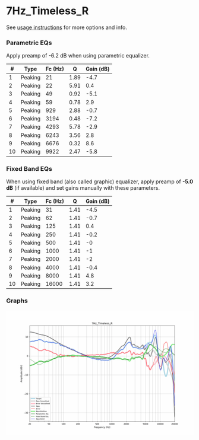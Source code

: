 # 7Hz_Timeless_R
See [usage instructions](https://github.com/jaakkopasanen/AutoEq#usage) for more options and info.

### Parametric EQs
Apply preamp of -6.2 dB when using parametric equalizer.

|   # | Type    |   Fc (Hz) |    Q |   Gain (dB) |
|-----|---------|-----------|------|-------------|
|   1 | Peaking |        21 | 1.89 |        -4.7 |
|   2 | Peaking |        22 | 5.91 |         0.4 |
|   3 | Peaking |        49 | 0.92 |        -5.1 |
|   4 | Peaking |        59 | 0.78 |         2.9 |
|   5 | Peaking |       929 | 2.88 |        -0.7 |
|   6 | Peaking |      3194 | 0.48 |        -7.2 |
|   7 | Peaking |      4293 | 5.78 |        -2.9 |
|   8 | Peaking |      6243 | 3.56 |         2.8 |
|   9 | Peaking |      6676 | 0.32 |         8.6 |
|  10 | Peaking |      9922 | 2.47 |        -5.8 |

### Fixed Band EQs
When using fixed band (also called graphic) equalizer, apply preamp of **-5.0 dB** (if available) and set gains manually with these parameters.

|   # | Type    |   Fc (Hz) |    Q |   Gain (dB) |
|-----|---------|-----------|------|-------------|
|   1 | Peaking |        31 | 1.41 |        -4.5 |
|   2 | Peaking |        62 | 1.41 |        -0.7 |
|   3 | Peaking |       125 | 1.41 |         0.4 |
|   4 | Peaking |       250 | 1.41 |        -0.2 |
|   5 | Peaking |       500 | 1.41 |        -0   |
|   6 | Peaking |      1000 | 1.41 |        -1   |
|   7 | Peaking |      2000 | 1.41 |        -2   |
|   8 | Peaking |      4000 | 1.41 |        -0.4 |
|   9 | Peaking |      8000 | 1.41 |         4.8 |
|  10 | Peaking |     16000 | 1.41 |         3.2 |

### Graphs
![](./7Hz_Timeless_R.png)
